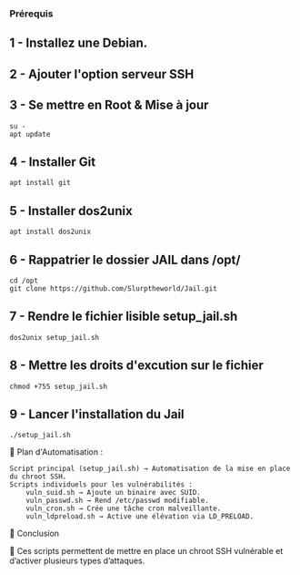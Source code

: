 ### Prérequis ####

## 1 - Installez une Debian.
## 2 - Ajouter l'option serveur SSH
## 3 - Se mettre en Root & Mise à jour 
    su -
    apt update
## 4 - Installer Git
    apt install git
## 5 - Installer dos2unix
    apt install dos2unix
## 6 - Rappatrier le dossier JAIL dans /opt/
    cd /opt
    git clone https://github.com/Slurptheworld/Jail.git
## 7 - Rendre le fichier lisible setup_jail.sh
    dos2unix setup_jail.sh
## 8 - Mettre les droits d'excution sur le fichier
    chmod +755 setup_jail.sh
## 9 - Lancer l'installation du Jail
    ./setup_jail.sh


📌 Plan d'Automatisation :

    Script principal (setup_jail.sh) → Automatisation de la mise en place du chroot SSH.
    Scripts individuels pour les vulnérabilités :
        vuln_suid.sh → Ajoute un binaire avec SUID.
        vuln_passwd.sh → Rend /etc/passwd modifiable.
        vuln_cron.sh → Crée une tâche cron malveillante.
        vuln_ldpreload.sh → Active une élévation via LD_PRELOAD.

📌 Conclusion

🎯 Ces scripts permettent de mettre en place un chroot SSH vulnérable et d’activer plusieurs types d’attaques.
